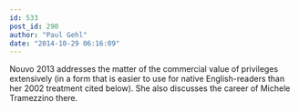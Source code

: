 ```yaml
---
id: 533
post_id: 290
author: "Paul Gehl"
date: "2014-10-29 06:16:09"
---
```

Nouvo 2013 addresses the matter of the commercial value of privileges extensively (in a form that is easier to use for native English-readers than her 2002 treatment cited below). She also discusses the career of Michele Tramezzino there.
